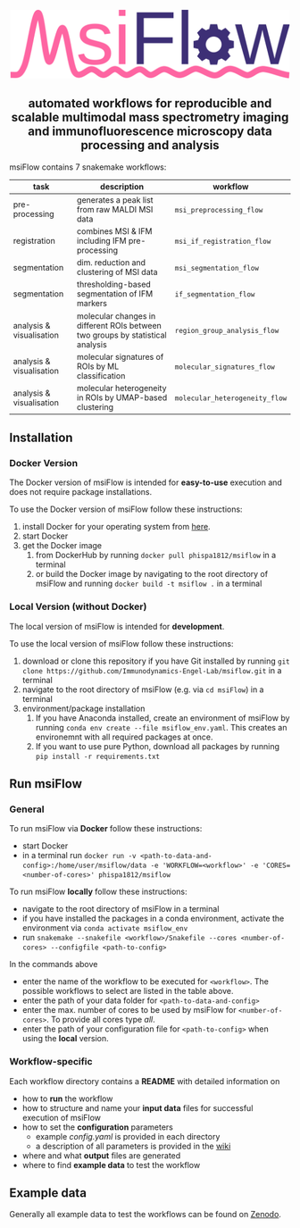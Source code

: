 <p align="center">
  <img src="imgs/msiFlow_logo.svg" width=500/>
</p>

<h2 align="center">
automated workflows for reproducible and scalable multimodal mass spectrometry imaging and immunofluorescence microscopy data processing and analysis
</h2>

msiFlow contains 7 snakemake workflows:

| task | description | workflow
| --- | --- | --- |
| pre-processing | generates a peak list from raw MALDI MSI data | `msi_preprocessing_flow` |
| registration | combines MSI & IFM including IFM pre-processing | `msi_if_registration_flow` |
| segmentation | dim. reduction and clustering of MSI data | `msi_segmentation_flow`|
| segmentation | thresholding-based segmentation of IFM markers | `if_segmentation_flow`|
| analysis & visualisation | molecular changes in different ROIs between two groups by statistical analysis | `region_group_analysis_flow` |
| analysis & visualisation | molecular signatures of ROIs by ML classification | `molecular_signatures_flow` |
| analysis & visualisation | molecular heterogeneity in ROIs by UMAP-based clustering | `molecular_heterogeneity_flow` |

## Installation

### Docker Version

The Docker version of msiFlow is intended for **easy-to-use** execution and does not require package installations.

To use the Docker version of msiFlow follow these instructions:
1. install Docker for your operating system from [here](https://docs.docker.com/get-docker/).
2. start Docker
3. get the Docker image
   1. from DockerHub by running `docker pull phispa1812/msiflow` in a terminal
   2. or build the Docker image by navigating to the root directory of msiFlow and running `docker build -t msiflow .` in a terminal
   
### Local Version (without Docker)
The local version of msiFlow is intended for **development**. 

To use the local version of msiFlow follow these instructions:
1. download or clone this repository if you have Git installed by running `git clone https://github.com/Immunodynamics-Engel-Lab/msiflow.git` in a terminal
2. navigate to the root directory of msiFlow (e.g. via `cd msiFlow`) in a terminal
3. environment/package installation
   1. If you have Anaconda installed, create an environment of msiFlow by running `conda env create --file msiflow_env.yaml`. This creates an environemnt with all required packages at once.
   2. If you want to use pure Python, download all packages by running `pip install -r requirements.txt`

## Run msiFlow

### General

To run msiFlow via **Docker** follow these instructions:
  - start Docker
  - in a terminal run `docker run -v <path-to-data-and-config>:/home/user/msiflow/data -e 'WORKFLOW=<workflow>' -e 'CORES=<number-of-cores>' phispa1812/msiflow`

To run msiFlow **locally** follow these instructions:
- navigate to the root directory of msiFlow in a terminal
- if you have installed the packages in a conda environment, activate the environment via `conda activate msiflow_env`
- run `snakemake --snakefile <workflow>/Snakefile --cores <number-of-cores> --configfile <path-to-config>`

In the commands above
- enter the name of the workflow to be executed for `<workflow>`. The possible workflows to select are listed in the table above.
- enter the path of your data folder for `<path-to-data-and-config>`
- enter the max. number of cores to be used by msiFlow for `<number-of-cores>`. To provide all cores type *all*.
- enter the path of your configuration file for `<path-to-config>` when using the **local** version. 

### Workflow-specific

Each workflow directory contains a **README** with detailed information on 
- how to **run** the workflow 
- how to structure and name your **input data** files for successful execution of msiFlow
- how to set the **configuration** parameters 
  - example *config.yaml* is provided in each directory
  - a description of all parameters is provided in the [wiki]()
- where and what **output** files are generated
- where to find **example data** to test the workflow

## Example data
Generally all example data to test the workflows can be found on [Zenodo]().


